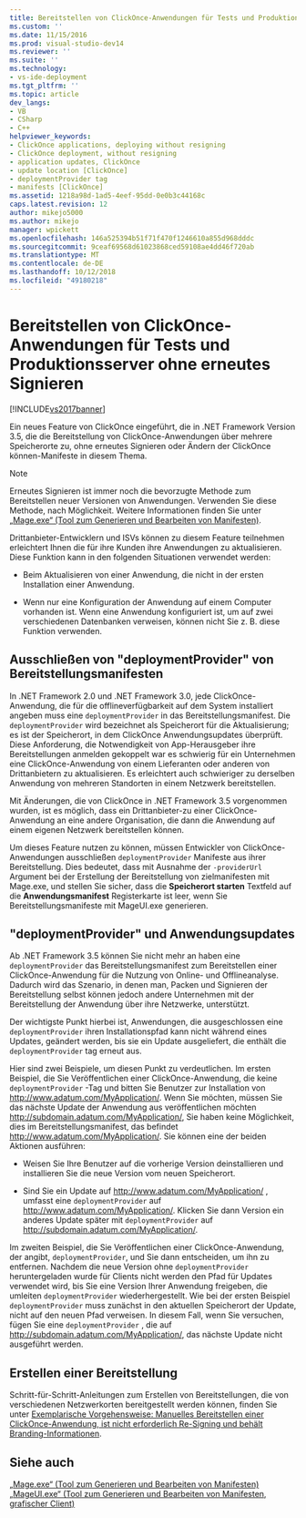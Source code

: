 ```yaml
---
title: Bereitstellen von ClickOnce-Anwendungen für Tests und Produktionsserver ohne erneutes Signieren | Microsoft-Dokumentation
ms.custom: ''
ms.date: 11/15/2016
ms.prod: visual-studio-dev14
ms.reviewer: ''
ms.suite: ''
ms.technology:
- vs-ide-deployment
ms.tgt_pltfrm: ''
ms.topic: article
dev_langs:
- VB
- CSharp
- C++
helpviewer_keywords:
- ClickOnce applications, deploying without resigning
- ClickOnce deployment, without resigning
- application updates, ClickOnce
- update location [ClickOnce]
- deploymentProvider tag
- manifests [ClickOnce]
ms.assetid: 1218a98d-1ad5-4eef-95dd-0e0b3c44168c
caps.latest.revision: 12
author: mikejo5000
ms.author: mikejo
manager: wpickett
ms.openlocfilehash: 146a525394b51f71f470f1246610a855d968dddc
ms.sourcegitcommit: 9ceaf69568d61023868ced59108ae4dd46f720ab
ms.translationtype: MT
ms.contentlocale: de-DE
ms.lasthandoff: 10/12/2018
ms.locfileid: "49180218"
---
```

# <a name="deploying-clickonce-applications-for-testing-and-production-servers-without-resigning"></a>Bereitstellen von ClickOnce-Anwendungen für Tests und Produktionsserver ohne erneutes Signieren
[!INCLUDE[vs2017banner](../includes/vs2017banner.md)]

Ein neues Feature von ClickOnce eingeführt, die in .NET Framework Version 3.5, die die Bereitstellung von ClickOnce-Anwendungen über mehrere Speicherorte zu, ohne erneutes Signieren oder Ändern der ClickOnce können-Manifeste in diesem Thema.  
  
> [!NOTE]
>  Erneutes Signieren ist immer noch die bevorzugte Methode zum Bereitstellen neuer Versionen von Anwendungen. Verwenden Sie diese Methode, nach Möglichkeit. Weitere Informationen finden Sie unter [„Mage.exe“ (Tool zum Generieren und Bearbeiten von Manifesten)](http://msdn.microsoft.com/library/77dfe576-2962-407e-af13-82255df725a1).  
  
 Drittanbieter-Entwicklern und ISVs können zu diesem Feature teilnehmen erleichtert Ihnen die für ihre Kunden ihre Anwendungen zu aktualisieren. Diese Funktion kann in den folgenden Situationen verwendet werden:  
  
-   Beim Aktualisieren von einer Anwendung, die nicht in der ersten Installation einer Anwendung.  
  
-   Wenn nur eine Konfiguration der Anwendung auf einem Computer vorhanden ist. Wenn eine Anwendung konfiguriert ist, um auf zwei verschiedenen Datenbanken verweisen, können nicht Sie z. B. diese Funktion verwenden.  
  
## <a name="excluding-deploymentprovider-from-deployment-manifests"></a>Ausschließen von "deploymentProvider" von Bereitstellungsmanifesten  
 In .NET Framework 2.0 und .NET Framework 3.0, jede ClickOnce-Anwendung, die für die offlineverfügbarkeit auf dem System installiert angeben muss eine `deploymentProvider` in das Bereitstellungsmanifest. Die `deploymentProvider` wird bezeichnet als Speicherort für die Aktualisierung; es ist der Speicherort, in dem ClickOnce Anwendungsupdates überprüft. Diese Anforderung, die Notwendigkeit von App-Herausgeber ihre Bereitstellungen anmelden gekoppelt war es schwierig für ein Unternehmen eine ClickOnce-Anwendung von einem Lieferanten oder anderen von Drittanbietern zu aktualisieren. Es erleichtert auch schwieriger zu derselben Anwendung von mehreren Standorten in einem Netzwerk bereitstellen.  
  
 Mit Änderungen, die von ClickOnce in .NET Framework 3.5 vorgenommen wurden, ist es möglich, dass ein Drittanbieter-zu einer ClickOnce-Anwendung an eine andere Organisation, die dann die Anwendung auf einem eigenen Netzwerk bereitstellen können.  
  
 Um dieses Feature nutzen zu können, müssen Entwickler von ClickOnce-Anwendungen ausschließen `deploymentProvider` Manifeste aus ihrer Bereitstellung. Dies bedeutet, dass mit Ausnahme der `-providerUrl` Argument bei der Erstellung der Bereitstellung von zielmanifesten mit Mage.exe, und stellen Sie sicher, dass die **Speicherort starten** Textfeld auf die **Anwendungsmanifest** Registerkarte ist leer, wenn Sie Bereitstellungsmanifeste mit MageUI.exe generieren.  
  
## <a name="deploymentprovider-and-application-updates"></a>"deploymentProvider" und Anwendungsupdates  
 Ab .NET Framework 3.5 können Sie nicht mehr an haben eine `deploymentProvider` das Bereitstellungsmanifest zum Bereitstellen einer ClickOnce-Anwendung für die Nutzung von Online- und Offlineanalyse. Dadurch wird das Szenario, in denen man, Packen und Signieren der Bereitstellung selbst können jedoch andere Unternehmen mit der Bereitstellung der Anwendung über ihre Netzwerke, unterstützt.  
  
 Der wichtigste Punkt hierbei ist, Anwendungen, die ausgeschlossen eine `deploymentProvider` ihren Installationspfad kann nicht während eines Updates, geändert werden, bis sie ein Update ausgeliefert, die enthält die `deploymentProvider` tag erneut aus.  
  
 Hier sind zwei Beispiele, um diesen Punkt zu verdeutlichen. Im ersten Beispiel, die Sie Veröffentlichen einer ClickOnce-Anwendung, die keine `deploymentProvider` -Tag und bitten Sie Benutzer zur Installation von http://www.adatum.com/MyApplication/. Wenn Sie möchten, müssen Sie das nächste Update der Anwendung aus veröffentlichen möchten http://subdomain.adatum.com/MyApplication/, Sie haben keine Möglichkeit, dies im Bereitstellungsmanifest, das befindet http://www.adatum.com/MyApplication/. Sie können eine der beiden Aktionen ausführen:  
  
-   Weisen Sie Ihre Benutzer auf die vorherige Version deinstallieren und installieren Sie die neue Version vom neuen Speicherort.  
  
-   Sind Sie ein Update auf http://www.adatum.com/MyApplication/ , umfasst eine `deploymentProvider` auf http://www.adatum.com/MyApplication/. Klicken Sie dann Version ein anderes Update später mit `deploymentProvider` auf http://subdomain.adatum.com/MyApplication/.  
  
 Im zweiten Beispiel, die Sie Veröffentlichen einer ClickOnce-Anwendung, der angibt, `deploymentProvider`, und Sie dann entscheiden, um ihn zu entfernen. Nachdem die neue Version ohne `deploymentProvider` heruntergeladen wurde für Clients nicht werden den Pfad für Updates verwendet wird, bis Sie eine Version Ihrer Anwendung freigeben, die umleiten `deploymentProvider` wiederhergestellt. Wie bei der ersten Beispiel `deploymentProvider` muss zunächst in den aktuellen Speicherort der Update, nicht auf den neuen Pfad verweisen. In diesem Fall, wenn Sie versuchen, fügen Sie eine `deploymentProvider` , die auf http://subdomain.adatum.com/MyApplication/, das nächste Update nicht ausgeführt werden.  
  
## <a name="creating-a-deployment"></a>Erstellen einer Bereitstellung  
 Schritt-für-Schritt-Anleitungen zum Erstellen von Bereitstellungen, die von verschiedenen Netzwerkorten bereitgestellt werden können, finden Sie unter [Exemplarische Vorgehensweise: Manuelles Bereitstellen einer ClickOnce-Anwendung, ist nicht erforderlich Re-Signing und behält Branding-Informationen](../deployment/walkthrough-manually-deploying-a-clickonce-application-that-does-not-require-re-signing-and-that-preserves-branding-information.md).  
  
## <a name="see-also"></a>Siehe auch  
 [„Mage.exe“ (Tool zum Generieren und Bearbeiten von Manifesten)](http://msdn.microsoft.com/library/77dfe576-2962-407e-af13-82255df725a1)   
 [„MageUI.exe“ (Tool zum Generieren und Bearbeiten von Manifesten, grafischer Client)](http://msdn.microsoft.com/library/f9e130a6-8117-49c4-839c-c988f641dc14)



